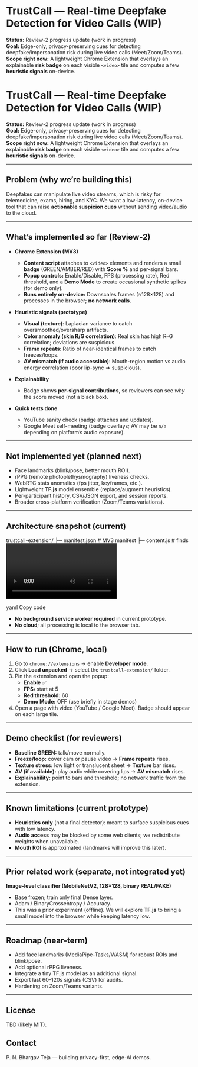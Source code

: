 # TrustCall — Real-time Deepfake Detection for Video Calls (WIP)
**Status:** Review-2 progress update (work in progress)  
**Goal:** Edge-only, privacy-preserving cues for detecting deepfake/impersonation risk during live video calls (Meet/Zoom/Teams).  
**Scope right now:** A lightweight Chrome Extension that overlays an explainable **risk badge** on each visible `<video>` tile and computes a few **heuristic signals** on-device.
# TrustCall — Real-time Deepfake Detection for Video Calls (WIP)

**Status:** Review-2 progress update (work in progress)  
**Goal:** Edge-only, privacy-preserving cues for detecting deepfake/impersonation risk during live video calls (Meet/Zoom/Teams).  
**Scope right now:** A lightweight Chrome Extension that overlays an explainable **risk badge** on each visible `<video>` tile and computes a few **heuristic signals** on-device.

---

## Problem (why we’re building this)
Deepfakes can manipulate live video streams, which is risky for telemedicine, exams, hiring, and KYC. We want a low-latency, on-device tool that can raise **actionable suspicion cues** without sending video/audio to the cloud.

---

## What’s implemented so far (Review-2)

- **Chrome Extension (MV3)**
  - **Content script** attaches to `<video>` elements and renders a small **badge** (GREEN/AMBER/RED) with **Score %** and per-signal bars.
  - **Popup controls:** Enable/Disable, FPS (processing rate), Red threshold, and a **Demo Mode** to create occasional synthetic spikes (for demo only).
  - **Runs entirely on-device:** Downscales frames (≈128×128) and processes in the browser; **no network calls**.

- **Heuristic signals (prototype)**
  - **Visual (texture)**: Laplacian variance to catch oversmoothed/oversharp artifacts.
  - **Color anomaly (skin R/G correlation)**: Real skin has high R–G correlation; deviations are suspicious.
  - **Frame repeats**: Ratio of near-identical frames to catch freezes/loops.
  - **AV mismatch (if audio accessible)**: Mouth-region motion vs audio energy correlation (poor lip-sync ⇒ suspicious).

- **Explainability**
  - Badge shows **per-signal contributions**, so reviewers can see *why* the score moved (not a black box).

- **Quick tests done**
  - YouTube sanity check (badge attaches and updates).
  - Google Meet self-meeting (badge overlays; AV may be `n/a` depending on platform’s audio exposure).

---

## Not implemented yet (planned next)

- Face landmarks (blink/pose, better mouth ROI).
- rPPG (remote photoplethysmography) liveness checks.
- WebRTC stats anomalies (fps jitter, keyframes, etc.).
- Lightweight **TF.js** model ensemble (replace/augment heuristics).
- Per-participant history, CSV/JSON export, and session reports.
- Broader cross-platform verification (Zoom/Teams variations).

---

## Architecture snapshot (current)

trustcall-extension/
├─ manifest.json # MV3 manifest
├─ content.js # finds <video> tiles, computes signals, shows badge (Shadow DOM)
├─ popup.html / .js # enable, FPS, threshold, demo mode
└─ docs/ # (optional) screenshots, demo GIFs

yaml
Copy code

- **No background service worker required** in current prototype.
- **No cloud**; all processing is local to the browser tab.

---

## How to run (Chrome, local)

1. Go to `chrome://extensions` → enable **Developer mode**.  
2. Click **Load unpacked** → select the `trustcall-extension/` folder.  
3. Pin the extension and open the popup:
   - **Enable** ✅
   - **FPS:** start at 5
   - **Red threshold:** 60
   - **Demo Mode:** OFF (use briefly in stage demos)
4. Open a page with video (YouTube / Google Meet). Badge should appear on each large tile.

---

## Demo checklist (for reviewers)

- **Baseline GREEN:** talk/move normally.
- **Freeze/loop:** cover cam or pause video → **Frame repeats** rises.
- **Texture stress:** low light or translucent sheet → **Texture** bar rises.
- **AV (if available):** play audio while covering lips → **AV mismatch** rises.
- **Explainability:** point to bars and threshold; no network traffic from the extension.

---

## Known limitations (current prototype)

- **Heuristics only** (not a final detector): meant to surface suspicious cues with low latency.  
- **Audio access** may be blocked by some web clients; we redistribute weights when unavailable.  
- **Mouth ROI** is approximated (landmarks will improve this later).

---

## Prior related work (separate, not integrated yet)

**Image-level classifier (MobileNetV2, 128×128, binary REAL/FAKE)**  
- Base frozen; train only final Dense layer.  
- Adam / BinaryCrossentropy / Accuracy.  
- This was a prior experiment (offline). We will explore **TF.js** to bring a small model into the browser while keeping latency low.

---

## Roadmap (near-term)

- Add face landmarks (MediaPipe-Tasks/WASM) for robust ROIs and blink/pose.  
- Add optional rPPG liveness.  
- Integrate a tiny TF.js model as an additional signal.  
- Export last 60–120s signals (CSV) for audits.  
- Hardening on Zoom/Teams variants.

---

## License
TBD (likely MIT).

## Contact
P. N. Bhargav Teja — building privacy-first, edge-AI demos.
